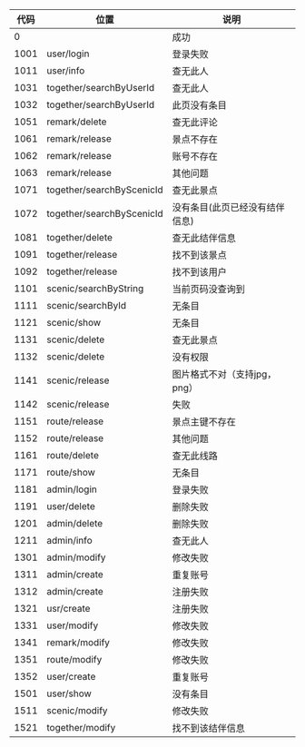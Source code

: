 
代码| 位置|说明
-|-|-
0 | | 成功
1001|user/login|登录失败
1011|user/info|查无此人
1031|together/searchByUserId|查无此人
1032|together/searchByUserId|此页没有条目
1051|remark/delete|查无此评论
1061|remark/release |景点不存在
1062 | remark/release|账号不存在
1063|remark/release|其他问题
1071|together/searchByScenicId|查无此景点
1072|together/searchByScenicId|没有条目(此页已经没有结伴信息)
1081|together/delete|查无此结伴信息
1091|together/release|找不到该景点
1092|together/release|找不到该用户
1101|scenic/searchByString|当前页码没查询到
1111|scenic/searchById|无条目
1121|scenic/show|无条目
1131|scenic/delete|查无此景点
1132|scenic/delete|没有权限
1141|scenic/release|图片格式不对（支持jpg，png）
1142|scenic/release|失败
1151|route/release|景点主键不存在
1152|route/release|其他问题
1161|route/delete|查无此线路
1171|route/show|无条目
1181|admin/login|登录失败
1191|user/delete|删除失败
1201|admin/delete|删除失败
1211|admin/info|查无此人
1301|admin/modify|修改失败
1311|admin/create|重复账号
1312|admin/create|注册失败
1321|usr/create|注册失败
1331|user/modify|修改失败
1341|remark/modify|修改失败
1351|route/modify|修改失败
1352|user/create| 重复账号
1501|user/show|没有条目
1511|scenic/modify|修改失败
1521 |together/modify|找不到该结伴信息
